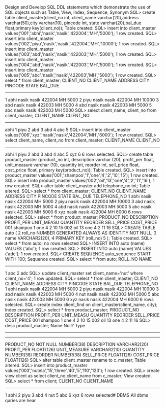 Design and Develop SQL DDL statements which demonstrate the use of SQL objects
such as Table, View, Index, Sequence, Synonym
SQL> create table client_master(client_no int, client_name 
varchar(20),address varchar(50),city varchar(10), pincode int, state
varchar(20),bal_due float,primary key(client_no));
Table created.
SQL> insert into client_master
values('001','abhi','nasik','nasik','422004','MH','5000');
1 row created.
SQL> insert into client_master
values('002','piyu','nasik','nasik','422004','MH','10000');
1 row created.
SQL> insert into client_master 
values('003','abd','nasik','nasik','422003','MH','5000');
1 row created.
SQL> insert into client_master 
values('004','abd','nasik','nasik','422003','MH','5000');
1 row created.
SQL> insert into client_master
values('005','abc','nasik','nasik','422003','MH','5000');
1 row created.
SQL> select * from client_master;
CLIENT_NO CLIENT_NAME ADDRESS CITY PINCODE STATE BAL_DUE
-------------------------------------------------- ---------- ----------
1 abhi nasik nasik 422004 MH 5000
2 piyu nasik nasik 422004 MH 10000
3 abd nasik nasik 422003 MH 5000
4 abd nasik nasik 422003 MH 5000
5 abc nasik nasik 422003 MH 5000
SQL> select client_name, client_no from client_master;
CLIENT_NAME CLIENT_NO
-------------------- ----------
abhi 1
piyu 2
abd 3
abd 4
abc 5
SQL> insert into client_master 
values('006','xyz','nasik','nasik','422004','MH','6000');
1 row created.
SQL> select client_name, client_no from client_master;
CLIENT_NAME CLIENT_NO
-------------------- ----------
abhi 1
piyu 2
abd 3
abd 4
abc 5
xyz 6
6 rows selected.
SQL> create table product_master (product_no int, description varchar (20),
profit_per float, unit_measure varchar (10), quantity int, reorder int,
sell_price float, cost_price float, primary key(product_no));
Table created.
SQL> insert into product_master 
values('001','shampoo','1','one','4','2','10','15');
1 row created.
SQL> insert into product_master 
values('002','oil','13','one','4','2','11','16');
1 row created.
SQL> alter table client_master add telephone_no int;
Table altered.
SQL> select * from client_master;
CLIENT_NO CLIENT_NAME ADDRESS CITY PINCODE STATE BAL_DUE
TELEPHONE_NO
1 abhi nasik nasik 422004 MH 5000
2 piyu nasik nasik 422004 MH 10000
3 abd nasik nasik 422003 MH 5000
4 abd nasik nasik 422003 MH 5000
5 abc nasik nasik 422003 MH 5000
6 xyz nasik nasik 422004 MH 6000
6 rows selected.
SQL> select * from product_master;
PRODUCT_NO DESCRIPTION PROFIT_PER UNIT_MEASU QUANTITY REORDER SELL_PRICE 
COST_PRICE
001 shampoo 1 one 4 2 10 
15
002 oil 13 one 4 2 11 
16
SQL> CREATE TABLE auto (
 2 roll_no NUMBER GENERATED ALWAYS AS IDENTITY NOT NULL,
 3 name VARCHAR2(20),
 4 PRIMARY KEY (roll_no)
 5 );
Table created.
SQL> select * from auto;
no rows selected
SQL> INSERT INTO auto (name) VALUES ('abc');
1 row created.
SQL> INSERT INTO auto (name) VALUES ('adc');
1 row created.
SQL> CREATE SEQUENCE auto_sequence START WITH 100;
Sequence created.
SQL> select * from auto;
 ROLL_NO NAME
---------- --------------------
 1 abc
 2 adc
SQL> update client_master set client_name='nut' where client_no='4';
1 row updated.
SQL> select * from client_master;
CLIENT_NO CLIENT_NAME ADDRESS CITY PINCODE STATE BAL_DUE
TELEPHONE_NO
1 abhi nasik nasik 422004 MH 5000
2 piyu nasik nasik 422004 MH 10000
3 abd nasik nasik 422003 MH 5000
4 nut nasik nasik 422003 MH 5000
5 abc nasik nasik 422003 MH 5000
6 xyz nasik nasik 422004 MH 6000
6 rows selected.
SQL> create index client_find on client_master(client_name, city);
Index created.
SQL> select * from product_master;
PRODUCT_NO DESCRIPTION PROFIT_PER UNIT_MEASU QUANTITY REORDER SELL_PRICE 
COST_PRICE
001 shampoo 1 one 4 2 10 
15
002 oil 13 one 4 2 11 
16
SQL> desc product_master;
Name Null? Type
----------------------------------------- -------- -----------------------
-----
PRODUCT_NO NOT NULL NUMBER(38)
DESCRIPTION VARCHAR2(20)
PROFIT_PER FLOAT(126)
UNIT_MEASURE VARCHAR2(10)
QUANTITY NUMBER(38)
REORDER NUMBER(38)
SELL_PRICE FLOAT(126)
COST_PRICE FLOAT(126)
SQL> alter table client_master rename to c_master;
Table altered.
SQL> insert into product_master 
values('003','nutela','15','three','40','5','110','123');
1 row created.
SQL> create view client as select client_no,client_name from c_master;
View created.
SQL> select * from client;
CLIENT_NO CLIENT_NAME
---------- --------------------
 1 abhi
 2 piyu
 3 abd
 4 nut
 5 abc
 6 xyz
6 rows selected# DBMS
All dbms quries are hear
